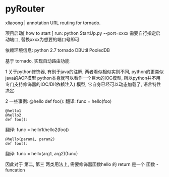 # pyRouter
xliaoong | annotation URL routing for tornado. 


项目启动[ how to start ]
run: python StartUp.py --port=xxxx
     需要自行指定启动端口, 替换xxxx为想要的端口号即可


依赖环境信息:
    python 2.7
    tornado
    DBUtil
    PooledDB




基于 tornado, 实现自动路由功能

1 关于python修饰器, 有别于java的注解, 两者看似相似实则不同, python的更类似java的AOP模型
     python本身就可以看作一个巨大的IOC模型, 所以python并不用专门支持修饰器的IOC/DI(依赖注入)
     模型, 它自身已经可以动态加载了, 语言特性决定.

2 一些事例:
    @hello
    def foo():
  翻译:
    func = hello(foo)

    @hello1
    @hello2
    def foo():
  翻译:
    func = hello1(hello2(foo))


    @hello(param1, param2)
    def foo():
  翻译:
    func = hello(arg1, arg2)(func)

  因此对于 第二, 第三 两类用法上, 需要修饰器函数hello 的 return 是一个 函数 - funcation
